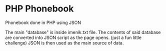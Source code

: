 # PHP Phonebook
Phonebook done in PHP using JSON

The main "database" is inside imenik.txt file.
The contents of said database are converted into JSON script as the page opens. (just a fun little challenge)
JSON is then used as the main source of data.
